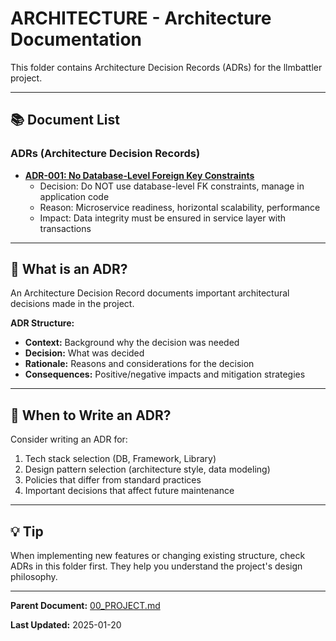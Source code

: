 # ARCHITECTURE - Architecture Documentation

This folder contains Architecture Decision Records (ADRs) for the llmbattler project.

---

## 📚 Document List

### ADRs (Architecture Decision Records)

- **[ADR-001: No Database-Level Foreign Key Constraints](./ADR_001-No_Foreign_Keys.md)**
  - Decision: Do NOT use database-level FK constraints, manage in application code
  - Reason: Microservice readiness, horizontal scalability, performance
  - Impact: Data integrity must be ensured in service layer with transactions

---

## 📖 What is an ADR?

An Architecture Decision Record documents important architectural decisions made in the project.

**ADR Structure:**
- **Context:** Background why the decision was needed
- **Decision:** What was decided
- **Rationale:** Reasons and considerations for the decision
- **Consequences:** Positive/negative impacts and mitigation strategies

---

## 🎯 When to Write an ADR?

Consider writing an ADR for:

1. Tech stack selection (DB, Framework, Library)
2. Design pattern selection (architecture style, data modeling)
3. Policies that differ from standard practices
4. Important decisions that affect future maintenance

---

## 💡 Tip

When implementing new features or changing existing structure, check ADRs in this folder first. They help you understand the project's design philosophy.

---

**Parent Document:** [00_PROJECT.md](../00_PROJECT.md)

**Last Updated:** 2025-01-20
